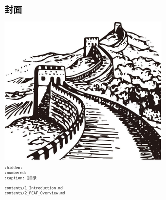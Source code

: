 
# 封面
![](cover.png)

```{toctree}
:hidden:
:numbered:
:caption: 📖目录

contents/1_Introduction.md
contents/2_PEAF_Overview.md
```

